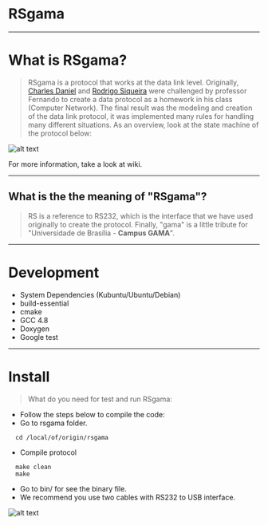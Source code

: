 # RSgama

----
# What is RSgama?

> RSgama is a protocol that works at the data link level. Originally, [Charles 
Daniel](https://github.com/chaws) and 
[Rodrigo Siqueira](https://github.com/rodrigosiqueira) were challenged by 
professor Fernando to create a data protocol as a homework  in his class 
(Computer Network). The final result was the modeling and creation of the data 
link protocol, it was implemented many rules for handling many different 
situations. As an overview, look at the state machine of the protocol below:

![alt text](https://github.com/adam-p/markdown-here/raw/master/src/common/images/stateMachine.jpeg "State machine")

For more information, take a look at wiki.

----
## What is the the meaning of "RSgama"?

> RS is a reference to RS232, which is the interface that we have used 
originally to create the protocol. Finally, "gama" is a little tribute for 
"Universidade de Brasília - **Campus GAMA**".

----
# Development

* System Dependencies (Kubuntu/Ubuntu/Debian)
 * build-essential
 * cmake
* GCC 4.8
* Doxygen
* Google test

----
# Install

> What do you need for test and run RSgama:

* Follow the steps below to compile the code:
 * Go to rsgama folder.
```
  cd /local/of/origin/rsgama
```
 * Compile protocol
```
  make clean
  make
```
 * Go to bin/ for see the binary file.
* We recommend you use two cables with RS232 to USB interface. 

![alt text](https://github.com/adam-p/markdown-here/raw/master/src/common/images/cable.jpg "State machine")


